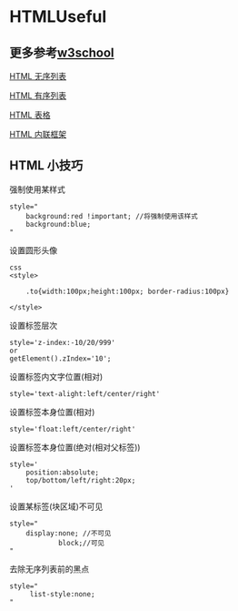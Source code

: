 # HTMLUseful

## 更多参考[w3school](http://www.w3school.com.cn/tags/index.asp)

[HTML 无序列表](/tag-ul.md)

[HTML 有序列表](/tag-ol.md)

[HTML 表格](/tag-table.md)

[HTML 内联框架](/tag-iframe.md)

## HTML 小技巧

强制使用某样式
```
style="
    background:red !important; //将强制使用该样式
    background:blue;
"
```
设置圆形头像
```
css
<style>

    .to{width:100px;height:100px; border-radius:100px}

</style>
```
设置标签层次
```
style='z-index:-10/20/999'
or
getElement().zIndex='10';
```
设置标签内文字位置(相对)
```
style='text-alight:left/center/right'
```
设置标签本身位置(相对)
```
style='float:left/center/right'
```
设置标签本身位置(绝对(相对父标签))
```
style='
    position:absolute;
    top/bottom/left/right:20px;
'
```
设置某标签(块区域)不可见
```
style="
    display:none; //不可见
            block;//可见
"
```
去除无序列表前的黑点
```
style="
     list-style:none;
"
```
